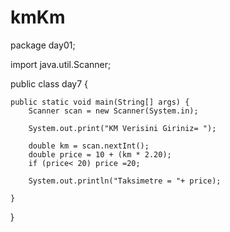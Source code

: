 # kmKm
package day01;

import java.util.Scanner;

public class day7 {

    public static void main(String[] args) {
        Scanner scan = new Scanner(System.in);
        
        System.out.print("KM Verisini Giriniz= ");
        
        double km = scan.nextInt();
        double price = 10 + (km * 2.20);
        if (price< 20) price =20;
        
        System.out.println("Taksimetre = "+ price);

    }
    
}
